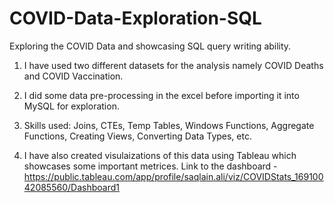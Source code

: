 # COVID-Data-Exploration-SQL
Exploring the COVID Data and showcasing SQL query writing ability.

1) I have used two different datasets for the analysis namely COVID Deaths and COVID Vaccination.

2) I did some data pre-processing in the excel before importing it into MySQL for exploration.

3) Skills used: Joins, CTEs, Temp Tables, Windows Functions, Aggregate Functions, Creating Views, Converting Data Types, etc.

4) I have also created visulaizations of this data using Tableau which showcases some important metrices. Link to the dashboard - https://public.tableau.com/app/profile/saqlain.ali/viz/COVIDStats_16910042085560/Dashboard1
